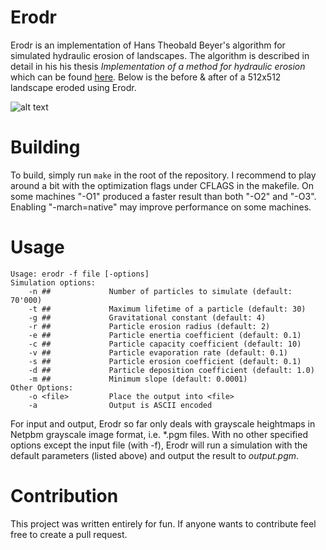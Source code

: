 # Erodr
Erodr is an implementation of Hans Theobald Beyer's algorithm for simulated hydraulic erosion of landscapes. The algorithm is described in detail in his his thesis *Implementation of a method for hydraulic erosion* which can be found [here](https://www.firespark.de/resources/downloads/implementation%20of%20a%20methode%20for%20hydraulic%20erosion.pdf). Below is the before & after of a 512x512 landscape eroded using Erodr.

![alt text](https://i.gyazo.com/c1b0deb140a5d156bddc0780979f32cd.png)

# Building
To build, simply run `make` in the root of the repository. I recommend to play around a bit with the optimization flags under CFLAGS in the makefile. On some machines "-O1" produced a faster result than both "-O2" and "-O3". Enabling "-march=native" may improve performance on some machines.

# Usage
```
Usage: erodr -f file [-options]
Simulation options:
    -n ##             Number of particles to simulate (default: 70'000)
    -t ##             Maximum lifetime of a particle (default: 30)
    -g ##             Gravitational constant (default: 4)
    -r ##             Particle erosion radius (default: 2)
    -e ##             Particle enertia coefficient (default: 0.1)
    -c ##             Particle capacity coefficient (default: 10)
    -v ##             Particle evaporation rate (default: 0.1)
    -s ##             Particle erosion coefficient (default: 0.1)
    -d ##             Particle deposition coefficient (default: 1.0)
    -m ##             Minimum slope (default: 0.0001)
Other Options:
    -o <file>         Place the output into <file>
    -a                Output is ASCII encoded
```

For input and output, Erodr so far only deals with grayscale heightmaps in Netpbm grayscale image format, i.e. \*.pgm files. With no other specified options except the input file (with -f), Erodr will run a simulation with the default parameters (listed above) and output the result to *output.pgm*.

# Contribution
This project was written entirely for fun. If anyone wants to contribute feel free to create a pull request.
